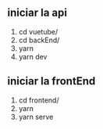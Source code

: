 ## iniciar la api ##
1) cd vuetube/
2) cd backEnd/
3) yarn
4) yarn dev
## iniciar la frontEnd ##
1) cd frontend/
2) yarn
3) yarn serve
